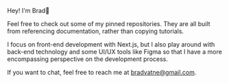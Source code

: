 Hey! I'm Brad👋 

Feel free to check out some of my pinned repositories. They are all built from referencing documentation, rather than copying tutorials.

I focus on front-end development with Next.js, but I also play around with back-end technology and some UI/UX tools like Figma so that I have a more encompassing perspective on the development process.

If you want to chat, feel free to reach me at bradvatne@gmail.com.
